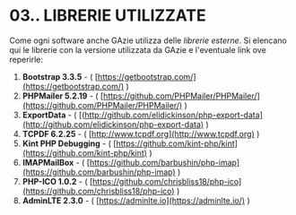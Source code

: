 # 03.. LIBRERIE UTILIZZATE

Come ogni software anche GAzie utilizza delle *librerie esterne*.
Si elencano qui le librerie con la versione utilizzata da GAzie e l'eventuale link ove reperirle:

1. __Bootstrap 3.3.5__  - ( [https://getbootstrap.com/](https://getbootstrap.com/) )
2. __PHPMailer 5.2.19__ - ( [https://github.com/PHPMailer/PHPMailer/](https://github.com/PHPMailer/PHPMailer/) )
3. __ExportData__       - ( [(http://github.com/elidickinson/php-export-data](http://github.com/elidickinson/php-export-data) )
4. __TCPDF 6.2.25__     - ( [http://www.tcpdf.org](http://www.tcpdf.org) )
5. __Kint PHP Debugging__   - ( [https://github.com/kint-php/kint](https://github.com/kint-php/kint) )
6. __IMAPMailBox__      - ( [https://github.com/barbushin/php-imap](https://github.com/barbushin/php-imap) )
7. __PHP-ICO 1.0.2__    - ( [https://github.com/chrisbliss18/php-ico](https://github.com/chrisbliss18/php-ico) )
8. __AdminLTE 2.3.0__   - ( [https://adminlte.io](https://adminlte.io/) )

